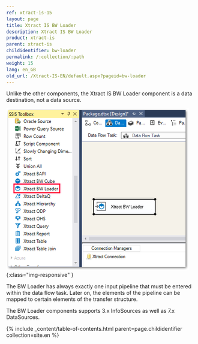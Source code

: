 ```yaml
---
ref: xtract-is-15
layout: page
title: Xtract IS BW Loader
description: Xtract IS BW Loader
product: xtract-is
parent: xtract-is
childidentifier: bw-loader
permalink: /:collection/:path
weight: 15
lang: en_GB
old_url: /Xtract-IS-EN/default.aspx?pageid=bw-loader
---
```


Unlike the other components, the Xtract IS BW Loader component is a data destination, not a data source. 

![BWLoader](/img/content/BWLoader.png){:class="img-responsive" }

The BW Loader has always exactly one input pipeline that must be entered within the data flow task. Later on, the elements of the pipeline can be mapped to certain elements of the transfer structure.

The BW Loader components supports 3.x InfoSources as well as 7.x DataSources.

{% include _content/table-of-contents.html parent=page.childidentifier collection=site.en %}